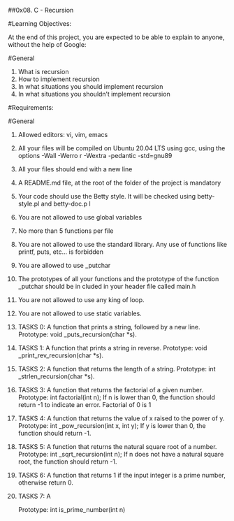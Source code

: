 ##0x08. C - Recursion

#Learning Objectives:

At the end of this project, you are expected to be able to explain to anyone, without the help of Google:

#General

1. What is recursion
2. How to implement recursion
3. In what situations you should implement recursion
4. In what situations you shouldn’t implement recursion

#Requirements:

#General

1. Allowed editors: vi, vim, emacs
2. All your files will be compiled on Ubuntu 20.04 LTS using gcc, using the options -Wall -Werro    r -Wextra -pedantic -std=gnu89
3. All your files should end with a new line
4. A README.md file, at the root of the folder of the project is mandatory
5. Your code should use the Betty style. It will be checked using betty-style.pl and betty-doc.p    l
6. You are not allowed to use global variables
7. No more than 5 functions per file
8. You are not allowed to use the standard library. Any use of functions like printf, puts, etc…     is forbidden
9. You are allowed to use _putchar
10. The prototypes of all your functions and the prototype of the function _putchar should be in    cluded in your header file called main.h
11. You are not allowed to use any king of loop.
12. You are not allowed to use static variables.

1. TASKS 0: A function that prints a string, followed by a new line. Prototype: void _puts_recursion(char *s).
2. TASKS 1: A function that prints a string in reverse. Prototype: void _print_rev_recursion(char *s).
3. TASKS 2: A function that returns the length of a string. Prototype: int _strlen_recursion(char *s).
4. TASKS 3: A function that returns the factorial of a given number. Prototype: int factorial(int n); If n is lower than 0, the function should return -1 to indicate an error. Factorial of 0 is 1
5. TASKS 4: A function that returns the value of x raised to the power of y. Prototype: int _pow_recursion(int x, int y); If y is lower than 0, the function should return -1.
6. TASKS 5: A function that returns the natural square root of a number. Prototype: int _sqrt_recursion(int n); If n does not have a natural square root, the function should return -1.
7. TASKS 6: A function that returns 1 if the input integer is a prime number, otherwise return 0.
8. TASKS 7: A 

    Prototype: int is_prime_number(int n)



